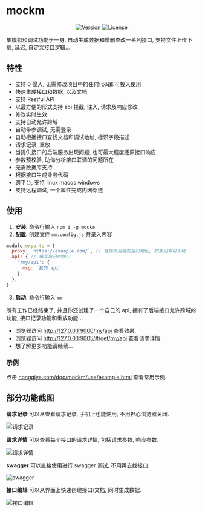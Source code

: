 # mockm
<p align="center">
  <a href="https://www.npmjs.com/package/mockm"><img src="https://img.shields.io/npm/v/mockm.svg?sanitize=true" alt="Version"></a>
  <a href="https://www.npmjs.com/package/mockm"><img src="https://img.shields.io/npm/l/mockm.svg?sanitize=true" alt="License"></a>
<p>

集模拟和调试功能于一身. 自动生成数据和增删查改一系列接口, 支持文件上传下载, 延迟, 自定义接口逻辑...

## 特性
- 支持 0 侵入, 无需修改项目中的任何代码即可投入使用
- 快速生成接口和数据, 以及文档
- 支持 Restful API
- 以最方便的形式支持 api 拦截, 注入, 请求及响应修改
- 修改实时生效
- 支持自动允许跨域
- 自动带参调试, 无需登录
- 自动根据接口查找文档和调试地址, 标识字段描述
- 请求记录, 重放
- 当提供接口的后端服务出现问题, 也可最大程度还原接口响应
- 参数预校验, 助你分析接口联调的问题所在
- 无需数据库支持
- 根据接口生成业务代码
- 跨平台, 支持 linux macos windows
- 支持远程调试, 一个属性完成内网穿透

## 使用
1. **安装**: 命令行输入 `npm i -g mockm`
2. **配置**: 创建文件 `mm.config.js` 并录入内容
``` js
module.exports = {
  proxy: `https://example.com/`, // 替换为后端的接口地址, 如果没有可不填
  api: { // 编写自己的接口
    '/my/api': {
      msg: `我的 api`
    },
  },
}
```
3. **启动**: 命令行输入 `mm`

所有工作已经结束了, 并且你还创建了一个自己的 api, 拥有了后端接口允许跨域的功能, 接口记录功能和重放功能...
- 浏览器访问 http://127.0.0.1:9000/my/api 查看效果.
- 浏览器访问 http://127.0.0.1:9005/#/get/my/api 查看请求详情.
- 想了解更多功能请继续...

### 示例
点击 [hongqiye.com/doc/mockm/use/example.html](https://www.hongqiye.com/doc/mockm/use/example.html) 查看常用示例.

## 部分功能截图
**请求记录**
可以从查看请求记录, 手机上也能使用, 不用担心浏览器关闭.

![请求记录](https://cdn.jsdelivr.net/gh/wll8/mockm@1.1.14/doc/image/mockm_api_list_2020-09-21_100140.png)

**请求详情**
可以查看每个接口的请求详情, 包括请求参数, 响应参数.

![请求详情](https://cdn.jsdelivr.net/gh/wll8/mockm@1.1.14/doc/image/mockm_history_2020-11-10-11-33-26.png)

**swagger**
可以直接使用进行 swagger 调试, 不用再去找接口.

![swagger](https://cdn.jsdelivr.net/gh/wll8/mockm@1.1.14/doc/image/mockm_swagger_2020-11-10-11-32-18.png)

**接口编辑**
可以从界面上快速创建接口/文档, 同时生成数据.

![接口编辑](https://cdn.jsdelivr.net/gh/wll8/mockm@1.1.14/doc/image/mockm_apiWebEdit_2020-11-10-14-03-22.png)


